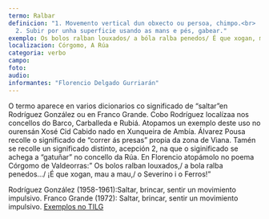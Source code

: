```yaml
---
termo: Ralbar
definicion: "1. Movemento vertical dun obxecto ou persoa, chimpo.<br>
  2. Subir por unha superficie usando as mans e pés, gabear."
exemplo: Os bolos ralban louxados/ a bóla ralba penedos/ É que xogan, mau a mau/O Severino e o Ferros
localizacion: Córgomo, A Rúa
categoria: verbo
campo:
foto:
audio:
informantes: "Florencio Delgado Gurriarán"
---
```


O termo aparece en varios dicionarios co significado de “saltar”en Rodríguez González ou en Franco Grande. Cobo Rodríguez localízaa nos concellos do Barco, Carballeda e Rubiá. Atopamos un exemplo deste uso no ourensán Xosé Cid Cabido nado en Xunqueira de Ambía. Álvarez Pousa recolle o significado de “correr ás presas” propia da zona de Viana. Tamén se recolle un significado distinto, acepción 2, na que o siginificado se achega a “gatuñar” no concello da Rúa.
En Florencio atopámolo no poema Córgomo de Valdeorras:” Os bolos ralban louxados,/ a bola ralba penedos…/ ¡É que xogan, mau a mau,/ o Severino i o Ferros!”

Rodríguez González (1958-1961):Saltar, brincar, sentir un movimiento impulsivo.
Franco Grande (1972): Saltar, brincar, sentir un movimiento impulsivo.
[Exemplos no TILG](https://ilg.usc.es/TILG/gl/search/simple)
